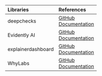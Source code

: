 |Libraries         |References                                                                                            |
|:-----------------|:-----------------------------------------------------------------------------------------------------|
|deepchecks        |[GitHub](https://github.com/deepchecks/deepchecks) <br> [Documentation](https://docs.deepchecks.com/stable/getting-started/welcome.html?utm_campaign=/&utm_medium=referral&utm_source=deepchecks.com)|
|Evidently AI      |[GitHub](https://github.com/evidentlyai/evidently) <br> [Documentation](https://docs.evidentlyai.com/)|
|explainerdashboard|[GitHub](https://github.com/deepchecks/deepchecks) <br> [Documentation](https://explainerdashboard.readthedocs.io/en/latest/)|
|WhyLabs           |[GitHub](https://github.com/whylabs/whylogs) <br> [Documentation](https://docs.whylabs.ai/docs/)|
